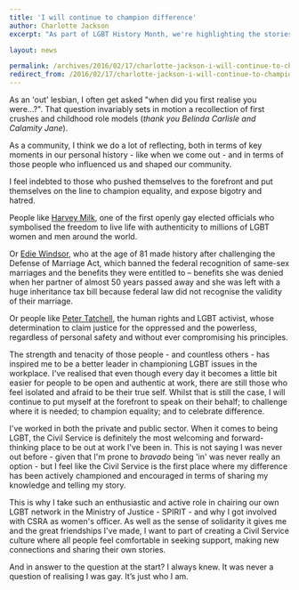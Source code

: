 ```yaml
---
title: 'I will continue to champion difference'
author: Charlotte Jackson
excerpt: "As part of LGBT History Month, we're highlighting the stories of LGB* civil servants. Charlotte works at the Ministry of Justice. She writes about why it's important to her to champion difference in the workplace."

layout: news

permalink: /archives/2016/02/17/charlotte-jackson-i-will-continue-to-champion-difference/
redirect_from: /2016/02/17/charlotte-jackson-i-will-continue-to-champion-difference/
---
```

As an 'out' lesbian, I often get asked "when did you first realise you were…?". That question invariably sets in motion a recollection of first crushes and childhood role models (<em>thank you Belinda Carlisle and Calamity Jane</em>).

As a community, I think we do a lot of reflecting, both in terms of key moments in our personal history - like when we come out - and in terms of those people who influenced us and shaped our community.

I feel indebted to those who pushed themselves to the forefront and put themselves on the line to champion equality, and expose bigotry and hatred.

People like <a href="https://en.wikipedia.org/wiki/Harvey_Milk">Harvey Milk</a>, one of the first openly gay elected officials who symbolised the freedom to live life with authenticity to millions of LGBT women and men around the world.

Or <a href="https://en.wikipedia.org/wiki/Edith_Windsor">Edie Windsor</a>, who at the age of 81 made history after challenging the Defense of Marriage Act, which banned the federal recognition of same-sex marriages and the benefits they were entitled to – benefits she was denied when her partner of almost 50 years passed away and she was left with a huge inheritance tax bill because federal law did not recognise the validity of their marriage.

Or people like <a href="https://en.wikipedia.org/wiki/Peter_Tatchell">Peter Tatchell</a>, the human rights and LGBT activist, whose determination to claim justice for the oppressed and the powerless, regardless of personal safety and without ever compromising his principles.

The strength and tenacity of those people - and countless others - has inspired me to be a better leader in championing LGBT issues in the workplace. I've realised that even though every day it becomes a little bit easier for people to be open and authentic at work, there are still those who feel isolated and afraid to be their true self. Whilst that is still the case, I will continue to put myself at the forefront to speak on their behalf; to challenge where it is needed; to champion equality; and to celebrate difference.

I've worked in both the private and public sector. When it comes to being LGBT, the Civil Service is definitely the most welcoming and forward-thinking place to be out at work I've been in. This is not saying I was never out before - given that I'm prone to <em>bravado</em> being 'in' was never really an option - but I feel like the Civil Service is the first place where my difference has been actively championed and encouraged in terms of sharing my knowledge and telling my story.

This is why I take such an enthusiastic and active role in chairing our own LGBT network in the Ministry of Justice - SPIRIT - and why I got involved with CSRA as women's officer. As well as the sense of solidarity it gives me and the great friendships I've made, I want to part of creating a  Civil Service culture where all people feel comfortable in seeking support, making new connections and sharing their own stories.

And in answer to the question at the start? I always knew. It was never a question of realising I was gay. It’s just who I am.